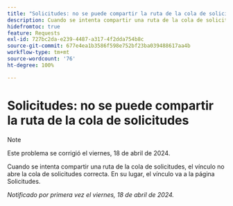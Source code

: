 ```yaml
---
title: "Solicitudes: no se puede compartir la ruta de la cola de solicitudes"
description: Cuando se intenta compartir una ruta de la cola de solicitudes, el vínculo no abre la cola de solicitudes correcta. En su lugar, el vínculo va a la página Solicitudes.
hidefromtoc: true
feature: Requests
exl-id: 727bc2da-e239-4487-a317-4f2dda754b8c
source-git-commit: 677e4ea1b3586f598e752bf23ba039488617aa4b
workflow-type: tm+mt
source-wordcount: '76'
ht-degree: 100%

---
```


# Solicitudes: no se puede compartir la ruta de la cola de solicitudes

>[!NOTE]
>
>Este problema se corrigió el viernes, 18 de abril de 2024.

Cuando se intenta compartir una ruta de la cola de solicitudes, el vínculo no abre la cola de solicitudes correcta. En su lugar, el vínculo va a la página Solicitudes.

_Notificado por primera vez el viernes, 18 de abril de 2024._
